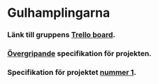 # Gulhamplingarna

### Länk till gruppens [Trello board](https://trello.com/b/k1aCpNMh/projektarbete-ioopm).

### [Övergripande](http://wrigstad.com/ioopm/2017/project.html) specifikation för projekten.

### Specifikation för projektet [nummer 1](http://wrigstad.com/ioopm/2017/project1.html).

